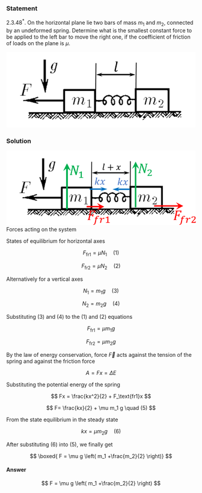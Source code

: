 ###  Statement

$2.3.48^*.$ On the horizontal plane lie two bars of mass $m_1$ and $m_2$, connected by an undeformed spring. Determine what is the smallest constant force to be applied to the left bar to move the right one, if the coefficient of friction of loads on the plane is $\mu$.

![ For problem $2.3.48^*$ |757x302, 34%](../../img/2.3.48/2.3.48.png)

### Solution

![ Forces acting on the system |788x308, 51%](../../img/2.3.48/2.3.48_1.png)  Forces acting on the system

States of equilibrium for horizontal axes

$$
F_\text{fr1} = \mu N_1 \quad (1)
$$

$$
F_\text{fr2} = \mu N_2 \quad (2)
$$

Alternatively for a vertical axes

$$
N_1 = m_1g \quad (3)
$$

$$
N_2 = m_2g \quad (4)
$$

Substituting $(3)$ and $(4)$ to the $(1)$ and $(2)$ equations

$$
F_\text{fr1} = \mu m_1g
$$

$$
F_\text{fr2} = \mu m_2g
$$

By the law of energy conservation, force $\vec{F}$ acts against the tension of the spring and against the friction force

$$
A=Fx=\Delta E
$$

Substituting the potential energy of the spring

$$
Fx = \frac{kx^2}{2} + F_\text{fr1}x
$$

$$
F= \frac{kx}{2} + \mu m_1 g \quad (5)
$$

From the state equilibrium in the steady state

$$
kx = \mu m_2 g \quad (6)
$$

After substituting $(6)$ into $(5)$, we finally get

$$
\boxed{ F = \mu g \left( m_1 +\frac{m_2}{2} \right)}
$$

#### Answer

$$
F = \mu g \left( m_1 +\frac{m_2}{2} \right)
$$